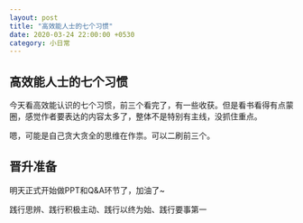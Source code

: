 ```yaml
---
layout: post
title: "高效能人士的七个习惯"
date: 2020-03-24 22:00:00 +0530
category: 小日常
---
```


## 高效能人士的七个习惯

今天看高效能认识的七个习惯，前三个看完了，有一些收获。但是看书看得有点蒙圈，感觉作者要表达的内容太多了，整体不是特别有主线，没抓住重点。

嗯，可能是自己贪大贪全的思维在作祟。可以二刷前三个。

## 晋升准备

明天正式开始做PPT和Q&A环节了，加油了~

践行思辨、践行积极主动、践行以终为始、践行要事第一